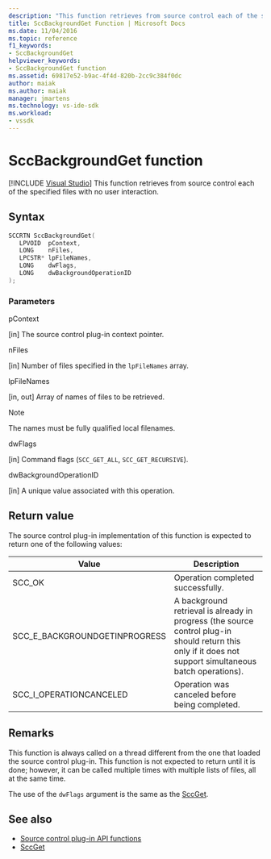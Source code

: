 ```yaml
---
description: "This function retrieves from source control each of the specified files with no user interaction."
title: SccBackgroundGet Function | Microsoft Docs
ms.date: 11/04/2016
ms.topic: reference
f1_keywords:
- SccBackgroundGet
helpviewer_keywords:
- SccBackgroundGet function
ms.assetid: 69817e52-b9ac-4f4d-820b-2cc9c384f0dc
author: maiak
ms.author: maiak
manager: jmartens
ms.technology: vs-ide-sdk
ms.workload:
- vssdk
---
```

# SccBackgroundGet function

 [!INCLUDE [Visual Studio](~/includes/applies-to-version/vs-windows-only.md)]
This function retrieves from source control each of the specified files with no user interaction.

## Syntax

```cpp
SCCRTN SccBackgroundGet(
   LPVOID  pContext,
   LONG    nFiles,
   LPCSTR* lpFileNames,
   LONG    dwFlags,
   LONG    dwBackgroundOperationID
);
```

### Parameters
 pContext

[in] The source control plug-in context pointer.

 nFiles

[in] Number of files specified in the `lpFileNames` array.

 lpFileNames

[in, out] Array of names of files to be retrieved.

> [!NOTE]
> The names must be fully qualified local filenames.

 dwFlags

[in] Command flags (`SCC_GET_ALL`, `SCC_GET_RECURSIVE`).

 dwBackgroundOperationID

[in] A unique value associated with this operation.

## Return value
 The source control plug-in implementation of this function is expected to return one of the following values:

|Value|Description|
|-----------|-----------------|
|SCC_OK|Operation completed successfully.|
|SCC_E_BACKGROUNDGETINPROGRESS|A background retrieval is already in progress (the source control plug-in should return this only if it does not support simultaneous batch operations).|
|SCC_I_OPERATIONCANCELED|Operation was canceled before being completed.|

## Remarks
 This function is always called on a thread different from the one that loaded the source control plug-in. This function is not expected to return until it is done; however, it can be called multiple times with multiple lists of files, all at the same time.

 The use of the `dwFlags` argument is the same as the [SccGet](../extensibility/sccget-function.md).

## See also
- [Source control plug-in API functions](../extensibility/source-control-plug-in-api-functions.md)
- [SccGet](../extensibility/sccget-function.md)
